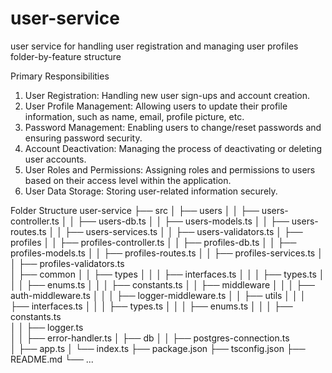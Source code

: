 # user-service
user service for handling user registration and managing user profiles
folder-by-feature structure

Primary Responsibilities
   1. User Registration: Handling new user sign-ups and account creation.
   2. User Profile Management: Allowing users to update their profile information, such as name, email, profile picture, etc.
   3. Password Management: Enabling users to change/reset passwords and ensuring password security.
   4. Account Deactivation: Managing the process of deactivating or deleting user accounts.
   5. User Roles and Permissions: Assigning roles and permissions to users based on their access level within the application.
   6. User Data Storage: Storing user-related information securely.

Folder Structure
user-service
  ├── src
  │   ├── users
  │   │   ├── users-controller.ts
  │   │   ├── users-db.ts
  │   │   ├── users-models.ts
  │   │   ├── users-routes.ts
  │   │   ├── users-services.ts
  │   │   ├── users-validators.ts
  │   ├── profiles
  │   │   ├── profiles-controller.ts
  │   │   ├── profiles-db.ts
  │   │   ├── profiles-models.ts
  │   │   ├── profiles-routes.ts
  │   │   ├── profiles-services.ts
  │   │   ├── profiles-validators.ts  
  │   ├── common
  │   │   ├── types
  │   │   │   ├── interfaces.ts
  │   │   │   ├── types.ts
  │   │   │   ├── enums.ts
  │   │   │   ├── constants.ts
  │   │   ├── middleware
  │   │   │   ├── auth-middleware.ts
  │   │   │   ├── logger-middleware.ts
  │   │   ├── utils
  │   │   │   ├── interfaces.ts
  │   │   │   ├── types.ts
  │   │   │   ├── enums.ts
  │   │   │   ├── constants.ts  
  │   │   ├── logger.ts  
  │   │   ├── error-handler.ts
  │   ├── db
  │   │   ├── postgres-connection.ts  
  │   ├── app.ts
  │   └── index.ts
  ├── package.json
  ├── tsconfig.json
  ├── README.md
  └── ...
